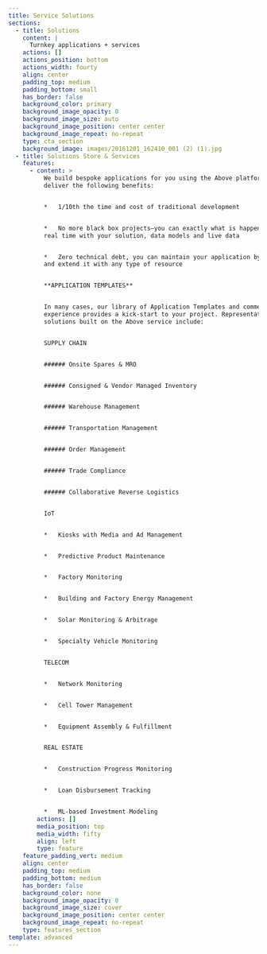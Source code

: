 ```yaml
---
title: Service Solutions
sections:
  - title: Solutions
    content: |
      Turnkey applications + services
    actions: []
    actions_position: bottom
    actions_width: fourty
    align: center
    padding_top: medium
    padding_bottom: small
    has_border: false
    background_color: primary
    background_image_opacity: 0
    background_image_size: auto
    background_image_position: center center
    background_image_repeat: no-repeat
    type: cta_section
    background_image: images/20161201_162410_001 (2) (1).jpg
  - title: Solutions Store & Services
    features:
      - content: >
          We build bespoke applications for you using the Above platform that
          deliver the following benefits:


          *   1/10th the time and cost of traditional development


          *   No more black box projects—you can exactly what is happening in
          real time with your solution, data models and live data


          *   Zero technical debt, you can maintain your application by yourself
          and extend it with any type of resource


          **APPLICATION TEMPLATES**


          In many cases, our library of Application Templates and commensurate
          experience provides a kick-start to your project. Representative
          solutions built on the Above service include:


          SUPPLY CHAIN


          ###### Onsite Spares & MRO


          ###### Consigned & Vendor Managed Inventory


          ###### Warehouse Management


          ###### Transportation Management


          ###### Order Management


          ###### Trade Compliance


          ###### Collaborative Reverse Logistics


          IoT


          *   Kiosks with Media and Ad Management


          *   Predictive Product Maintenance


          *   Factory Monitoring


          *   Building and Factory Energy Management


          *   Solar Monitoring & Arbitrage


          *   Specialty Vehicle Monitoring


          TELECOM


          *   Network Monitoring


          *   Cell Tower Management


          *   Equipment Assembly & Fulfillment


          REAL ESTATE


          *   Construction Progress Monitoring


          *   Loan Disbursement Tracking


          *   ML-based Investment Modeling
        actions: []
        media_position: top
        media_width: fifty
        align: left
        type: feature
    feature_padding_vert: medium
    align: center
    padding_top: medium
    padding_bottom: medium
    has_border: false
    background_color: none
    background_image_opacity: 0
    background_image_size: cover
    background_image_position: center center
    background_image_repeat: no-repeat
    type: features_section
template: advanced
---
```

